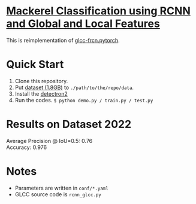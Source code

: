 # [Mackerel Classification using RCNN and Global and Local Features](https://doi.org/10.1109/ACCESS.2019.2917554)

This is reimplementation of [glcc-frcn.pytorch](https://github.com/iiclab/glcc-frcn.pytorch).

# Quick Start

1. Clone this repository.
2. Put [dataset (1.8GB)](http:www.iic.ecei.tohoku.ac.jp/~tomo/saba_glcc.tar.gz) to ```./path/to/the/repo/data```.  
3. Install the [detectron2](https://github.com/facebookresearch/detectron2/blob/main/INSTALL.md)
3. Run the codes. ```$ python demo.py / train.py / test.py```

# Results on Dataset 2022

Average Precision @ IoU=0.5: 0.76  
Accuracy: 0.976 

# Notes

- Parameters are written in ```conf/*.yaml```
- GLCC source code is ```rcnn_glcc.py```
